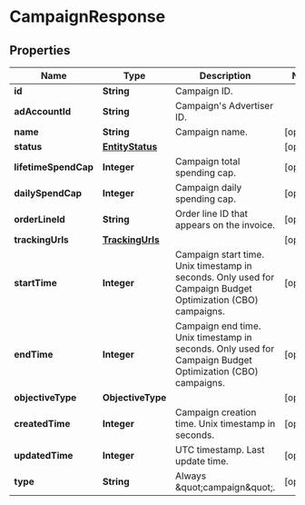 

# CampaignResponse


## Properties

Name | Type | Description | Notes
------------ | ------------- | ------------- | -------------
**id** | **String** | Campaign ID. | 
**adAccountId** | **String** | Campaign&#39;s Advertiser ID. | 
**name** | **String** | Campaign name. |  [optional]
**status** | [**EntityStatus**](EntityStatus.md) |  |  [optional]
**lifetimeSpendCap** | **Integer** | Campaign total spending cap. |  [optional]
**dailySpendCap** | **Integer** | Campaign daily spending cap. |  [optional]
**orderLineId** | **String** | Order line ID that appears on the invoice. |  [optional]
**trackingUrls** | [**TrackingUrls**](TrackingUrls.md) |  |  [optional]
**startTime** | **Integer** | Campaign start time. Unix timestamp in seconds. Only used for Campaign Budget Optimization (CBO) campaigns. |  [optional]
**endTime** | **Integer** | Campaign end time. Unix timestamp in seconds. Only used for Campaign Budget Optimization (CBO) campaigns. |  [optional]
**objectiveType** | **ObjectiveType** |  |  [optional]
**createdTime** | **Integer** | Campaign creation time. Unix timestamp in seconds. |  [optional]
**updatedTime** | **Integer** | UTC timestamp. Last update time. |  [optional]
**type** | **String** | Always \&quot;campaign\&quot;. |  [optional]



